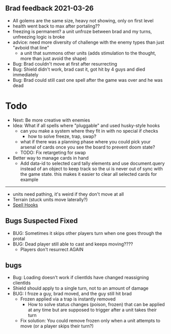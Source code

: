 ## Brad feedback 2021-03-26

- All golems are the same size, heavy not showing, only on first level
- health went back to max after portaling??
- freezing is permanent? a unit unfroze between brad and my turns, unfreezing logic is broke
- advice: need more diversity of challenge with the enemy types than just "avboid that line"
  - a unit that summons other units (adds stimulation to the thought, more than just avoid the shape)
- Bug: Brad couldn't move at first after resurrecting
- Bug: Shield didn't work, brad cast it, got hit by 4 guys and died immediately
- Bug: Brad could still cast one spell after the game was over and he was dead

# Todo

- Next: Be more creative with enemies
- Idea: What if all spells where "pluggable" and used husky-style hooks
  - can you make a system where they fit in with no special if checks
    - how to solve freeze, trap, swap?
  - what if there was a planning phase where you could pick your arsenal of cards once you see the board to prevent doom state?
  - TODO: Fix retargeting for swap
- Better way to manage cards in hand
  - Add data-id to selected card tally elements and use document.query instead of an object to keep track
    so the ui is never out of sync with the game state. this makes it easier to clear all selected cards for example

---

- units need pathing, it's weird if they don't move at all
- Terrain (stuck units move laterally?)
- [Spell Hooks](https://docs.google.com/spreadsheets/d/1PntBWT4twXoKRKBZBOg7zZtWNzoqtfu6SD-EMQYedt4/edit#gid=0)

## Bugs Suspected Fixed

- BUG: Sometimes it skips other players turn when one goes through the protal
- BUG: Dead player still able to cast and keeps moving????
  - Players don't resurrect AGAIN

## bugs

- Bug: Loading doesn't work if clientIds have changed reassigning clientIds
- Shield should apply to a single turn, not to an amount of damage
- BUG: I froze a guy, brad moved, and the guy still hit brad
  - Frozen applied via a trap is instantly removed
    - How to solve status changes (poison, frozen) that can be applied at any time but are supposed to trigger after a unit takes their turn
  - Fix solution: You could remove frozen only when a unit attempts to move (or a player skips their turn?)
